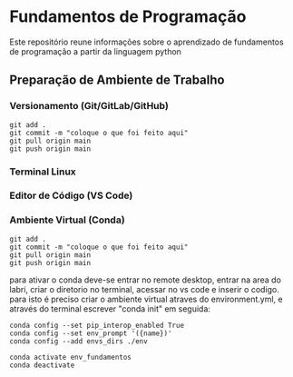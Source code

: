 # Fundamentos de Programação 

Este repositório reune informações sobre o aprendizado de fundamentos de programação a partir da linguagem python


## Preparação de Ambiente de Trabalho

### Versionamento (Git/GitLab/GitHub)

```
git add .
git commit -m "coloque o que foi feito aqui"
git pull origin main
git push origin main
```

### Terminal Linux

### Editor de Código (VS Code)

### Ambiente Virtual (Conda)
```
git add .
git commit -m "coloque o que foi feito aqui"
git pull origin main
git push origin main
 ```                                                                 
para ativar o conda deve-se entrar no remote desktop, entrar na area do labri, criar o diretorio no terminal, acessar no vs code e inserir o codigo.
para isto é preciso criar o ambiente virtual atraves do environment.yml, e através do terminal escrever "conda init"
em seguida:
``````
conda config --set pip_interop_enabled True
conda config --set env_prompt '({name})'
conda config --add envs_dirs ./env 
``````
``` 
conda activate env_fundamentos
conda deactivate
```